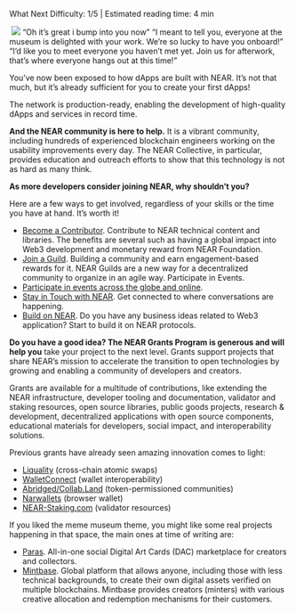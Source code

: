 <ChapterTitle>What Next</ChapterTitle>
<Difficulty> Difficulty: 1/5 | Estimated reading time: 4 min </Difficulty>

<Image>
    <img src="/images/chap_8.png">
</Image>

<Spacer />

<narrativeText>
“Oh it’s great i bump into you now”
<Spacer />
“I meant to tell you, everyone at the museum is delighted with your work. We’re so lucky to have you onboard!”  
<Spacer />
“I’d like you to meet everyone you haven’t met yet. Join us for afterwork, that’s where everyone hangs out at this time!”

</narrativeText>

You’ve now been exposed to how dApps are built with NEAR. It’s not that much, but it’s already sufficient for you to create your first dApps!

The network is production-ready, enabling the development of high-quality dApps and services in record time.

**And the NEAR community is here to help.** It is a vibrant community, including hundreds of experienced blockchain engineers working on the usability improvements every day. The NEAR Collective, in particular, provides education and outreach efforts to show that this technology is not as hard as many think.

**As more developers consider joining NEAR, why shouldn’t you?**

Here are a few ways to get involved, regardless of your skills or the time you have at hand. It’s worth it!
- <a target="_blank" rel="noreferrer" href="https://near.org/contributor/">Become a Contributor</a>. Contribute to NEAR technical content and libraries. The benefits are several such as having a global impact into Web3 development and monetary reward from NEAR Foundation.
- <a target="_blank" rel="noreferrer" href="https://near.org/guilds/">Join a Guild</a>. Building a community and earn engagement-based rewards for it. NEAR Guilds are a new way for a decentralized community to organize in an agile way. Participate in Events.
- <a target="_blank" rel="noreferrer" href="https://near.org/events/">Participate in events across the globe and online</a>.
- <a target="_blank" rel="noreferrer" href="https://near.org/community/#stayintouch">Stay in Touch with NEAR</a>. Get connected to where conversations are happening.
- <a target="_blank" rel="noreferrer" href="https://near.org/developers/">Build on NEAR</a>. Do you have any business ideas related to Web3 application? Start to build it on NEAR protocols.

**Do you have a good idea? The NEAR Grants Program is generous and will help you** take your project to the next level. Grants support projects that share NEAR’s mission to accelerate the transition to open technologies by growing and enabling a community of developers and creators.

Grants are available for a multitude of contributions, like extending the NEAR infrastructure, developer tooling and documentation, validator and staking resources, open source libraries, public goods projects, research & development, decentralized applications with open source components, educational materials for developers, social impact, and interoperability solutions.

Previous grants have already seen amazing innovation comes to light:
- <a target="_blank" rel="noreferrer" href="https://liquality.io/">Liquality</a> (cross-chain atomic swaps)
- <a target="_blank" rel="noreferrer" href="https://walletconnect.org/">WalletConnect</a> (wallet interoperability)
- <a target="_blank" rel="noreferrer" href="http://abridged.io/">Abridged/Collab.Land</a> (token-permissioned communities)
- <a target="_blank" rel="noreferrer" href="https://narwallets.com/">Narwallets</a> (browser wallet)
- <a target="_blank" rel="noreferrer" href="https://www.near-staking.com/">NEAR-Staking.com</a> (validator resources)

If you liked the meme museum theme, you might like some real projects happening in that space, the main ones at time of writing are:
- <a target="_blank" rel="noreferrer" href="https://paras.id/">Paras</a>. All-in-one social Digital Art Cards (DAC) marketplace for creators and collectors.
- <a target="_blank" rel="noreferrer" href="https://mintbase.io/">Mintbase</a>. Global platform that allows anyone, including those with less technical backgrounds, to create their own digital assets verified on multiple blockchains. Mintbase provides creators (minters) with various creative allocation and redemption mechanisms for their customers.
